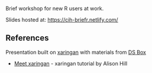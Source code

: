 Brief workshop for new R users at work. 

Slides hosted at: https://cih-briefr.netlify.com/



## References

Presentation built on [xaringan](https://github.com/yihui/xaringan) with materials from
[DS Box](https://github.com/rstudio-education/datascience-box)

- [Meet xaringan](https://arm.rbind.io/slides/xaringan.html) - xaringan tutorial by Alison Hill
